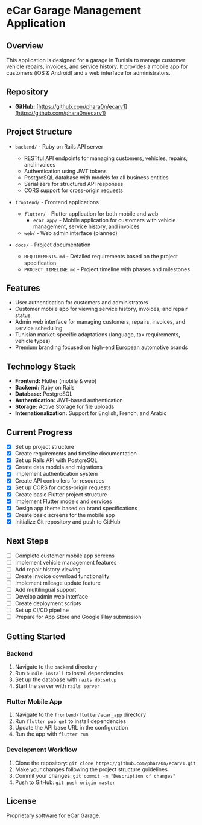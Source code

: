 # eCar Garage Management Application

## Overview
This application is designed for a garage in Tunisia to manage customer vehicle repairs, invoices, and service history. It provides a mobile app for customers (iOS & Android) and a web interface for administrators.

## Repository
- **GitHub:** [https://github.com/phara0n/ecarv1](https://github.com/phara0n/ecarv1)

## Project Structure
- `backend/` - Ruby on Rails API server
  - RESTful API endpoints for managing customers, vehicles, repairs, and invoices
  - Authentication using JWT tokens
  - PostgreSQL database with models for all business entities
  - Serializers for structured API responses
  - CORS support for cross-origin requests

- `frontend/` - Frontend applications
  - `flutter/` - Flutter application for both mobile and web
    - `ecar_app/` - Mobile application for customers with vehicle management, service history, and invoices
  - `web/` - Web admin interface (planned)

- `docs/` - Project documentation
  - `REQUIREMENTS.md` - Detailed requirements based on the project specification
  - `PROJECT_TIMELINE.md` - Project timeline with phases and milestones

## Features
- User authentication for customers and administrators
- Customer mobile app for viewing service history, invoices, and repair status
- Admin web interface for managing customers, repairs, invoices, and service scheduling
- Tunisian market-specific adaptations (language, tax requirements, vehicle types)
- Premium branding focused on high-end European automotive brands

## Technology Stack
- **Frontend:** Flutter (mobile & web)
- **Backend:** Ruby on Rails
- **Database:** PostgreSQL
- **Authentication:** JWT-based authentication
- **Storage:** Active Storage for file uploads
- **Internationalization:** Support for English, French, and Arabic

## Current Progress
- [x] Set up project structure
- [x] Create requirements and timeline documentation
- [x] Set up Rails API with PostgreSQL
- [x] Create data models and migrations
- [x] Implement authentication system
- [x] Create API controllers for resources
- [x] Set up CORS for cross-origin requests
- [x] Create basic Flutter project structure
- [x] Implement Flutter models and services
- [x] Design app theme based on brand specifications
- [x] Create basic screens for the mobile app
- [x] Initialize Git repository and push to GitHub

## Next Steps
- [ ] Complete customer mobile app screens
- [ ] Implement vehicle management features
- [ ] Add repair history viewing
- [ ] Create invoice download functionality
- [ ] Implement mileage update feature
- [ ] Add multilingual support
- [ ] Develop admin web interface
- [ ] Create deployment scripts
- [ ] Set up CI/CD pipeline
- [ ] Prepare for App Store and Google Play submission

## Getting Started
### Backend
1. Navigate to the `backend` directory
2. Run `bundle install` to install dependencies
3. Set up the database with `rails db:setup`
4. Start the server with `rails server`

### Flutter Mobile App
1. Navigate to the `frontend/flutter/ecar_app` directory
2. Run `flutter pub get` to install dependencies
3. Update the API base URL in the configuration
4. Run the app with `flutter run`

### Development Workflow
1. Clone the repository: `git clone https://github.com/phara0n/ecarv1.git`
2. Make your changes following the project structure guidelines
3. Commit your changes: `git commit -m "Description of changes"`
4. Push to GitHub: `git push origin master`

## License
Proprietary software for eCar Garage. 